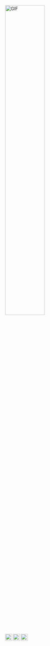   <img align="center" alt="GIF" src="https://github.com/jmpshell/jmpshell/blob/main/logo.png" width="50%" height="50%" />


<h2 align="center"> </h2>


<a href="https://discord.gg/jmpshell">
  <img align="left" alt="jmpshell's Discord" width="22px" src="https://raw.githubusercontent.com/peterthehan/peterthehan/master/assets/discord.svg" />
</a>
<a href="https://twitter.com/raphaelmendonca">
  <img align="left" alt="Abhishek Naidu | Twitter" width="22px" src="https://raw.githubusercontent.com/peterthehan/peterthehan/master/assets/twitter.svg" />
</a>
<a href="https://www.linkedin.com/in/raphaelmendonca">
  <img align="left" alt="Abhishek's LinkedIN" width="22px" src="https://raw.githubusercontent.com/peterthehan/peterthehan/master/assets/linkedin.svg" />
</a>

